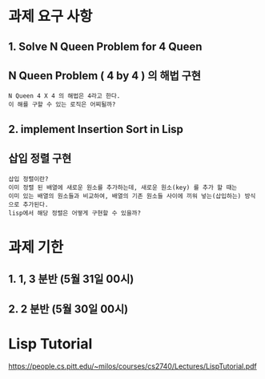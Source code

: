 # 과제 요구 사항
## 1. Solve N Queen Problem for 4 Queen 
## N Queen Problem ( 4 by 4 ) 의 해법 구현
    N Queen 4 X 4 의 해법은 4라고 한다. 
    이 해를 구할 수 있는 로직은 어찌될까?

## 2. implement Insertion Sort in Lisp 
## 삽입 정렬 구현
    삽입 정렬이란?
    이미 정렬 된 배열에 새로운 원소를 추가하는데, 새로운 원소(key) 를 추가 할 때는
    이미 있는 배열의 원소들과 비교하여, 배열의 기존 원소들 사이에 끼워 넣는(삽입하는) 방식으로 추가된다.
    lisp에서 해당 정렬은 어떻게 구현할 수 있을까?


# 과제 기한
## 1. 1, 3 분반 (5월 31일 00시)
## 2. 2 분반 (5월 30일 00시)

# Lisp Tutorial
https://people.cs.pitt.edu/~milos/courses/cs2740/Lectures/LispTutorial.pdf
